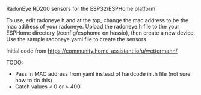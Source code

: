 RadonEye RD200 sensors for the ESP32/ESPHome platform

To use, edit radoneye.h and at the top, change the mac address to be the mac address of your radoneye. Upload the radoneye.h file to the your ESPHome directory (/config/esphome on hassio), then create a new device. Use the sample radoneye.yaml file to create the sensors.

Initial code from https://community.home-assistant.io/u/wettermann/

TODO: 
  - Pass in MAC address from yaml instead of hardcode in .h file (not sure how to do this)
  - ~~Catch values < 0 or > 400~~
